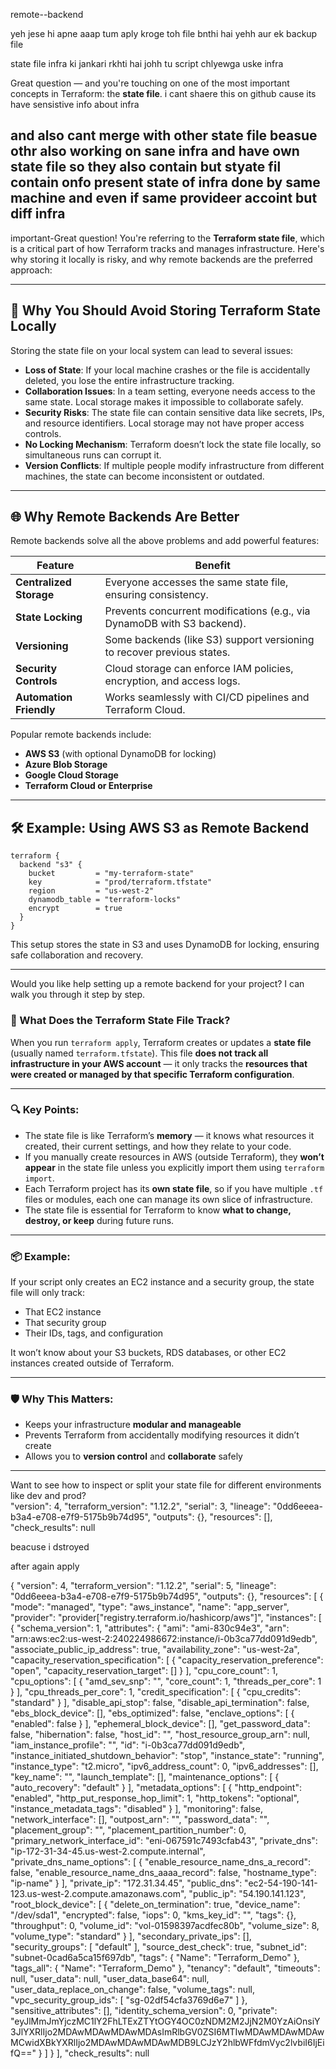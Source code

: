 remote--backend









yeh jese hi apne aaap tum aply kroge toh file bnthi hai yehh aur ek backup file 

state file infra ki jankari rkhti hai johh tu script chlyewga uske infra

Great question — and you're touching on one of the most important concepts in Terraform: the **state file**.
 i cant shaere this on github cause its have sensistive info about infra

and also cant merge with other state file beasue othr also working on sane infra and have own state file so  they also contain but styate fil  contain onfo  present state of infra done by same machine and even if same provideer accoint but diff infra
---

important-Great question! You're referring to the **Terraform state file**, which is a critical part of how Terraform tracks and manages infrastructure. Here's why storing it locally is risky, and why remote backends are the preferred approach:

---

## 🚫 Why You Should Avoid Storing Terraform State Locally

Storing the state file on your local system can lead to several issues:

- **Loss of State**: If your local machine crashes or the file is accidentally deleted, you lose the entire infrastructure tracking.
- **Collaboration Issues**: In a team setting, everyone needs access to the same state. Local storage makes it impossible to collaborate safely.
- **Security Risks**: The state file can contain sensitive data like secrets, IPs, and resource identifiers. Local storage may not have proper access controls.
- **No Locking Mechanism**: Terraform doesn’t lock the state file locally, so simultaneous runs can corrupt it.
- **Version Conflicts**: If multiple people modify infrastructure from different machines, the state can become inconsistent or outdated.

---

## 🌐 Why Remote Backends Are Better

Remote backends solve all the above problems and add powerful features:

| Feature                  | Benefit                                                                 |
|--------------------------|-------------------------------------------------------------------------|
| **Centralized Storage**  | Everyone accesses the same state file, ensuring consistency.            |
| **State Locking**        | Prevents concurrent modifications (e.g., via DynamoDB with S3 backend). |
| **Versioning**           | Some backends (like S3) support versioning to recover previous states.  |
| **Security Controls**    | Cloud storage can enforce IAM policies, encryption, and access logs.    |
| **Automation Friendly**  | Works seamlessly with CI/CD pipelines and Terraform Cloud.              |

Popular remote backends include:
- **AWS S3** (with optional DynamoDB for locking)
- **Azure Blob Storage**
- **Google Cloud Storage**
- **Terraform Cloud or Enterprise**

---

## 🛠️ Example: Using AWS S3 as Remote Backend

```hcl
terraform {
  backend "s3" {
    bucket         = "my-terraform-state"
    key            = "prod/terraform.tfstate"
    region         = "us-west-2"
    dynamodb_table = "terraform-locks"
    encrypt        = true
  }
}
```

This setup stores the state in S3 and uses DynamoDB for locking, ensuring safe collaboration and recovery.

---

Would you like help setting up a remote backend for your project? I can walk you through it step by step.


### 🧠 What Does the Terraform State File Track?

When you run `terraform apply`, Terraform creates or updates a **state file** (usually named `terraform.tfstate`). This file **does not track all infrastructure in your AWS account** — it only tracks the **resources that were created or managed by that specific Terraform configuration**.

---

### 🔍 Key Points:

- The state file is like Terraform’s **memory** — it knows what resources it created, their current settings, and how they relate to your code.
- If you manually create resources in AWS (outside Terraform), they **won’t appear** in the state file unless you explicitly import them using `terraform import`.
- Each Terraform project has its **own state file**, so if you have multiple `.tf` files or modules, each one can manage its own slice of infrastructure.
- The state file is essential for Terraform to know **what to change, destroy, or keep** during future runs.

---

### 📦 Example:

If your script only creates an EC2 instance and a security group, the state file will only track:
- That EC2 instance
- That security group
- Their IDs, tags, and configuration

It won’t know about your S3 buckets, RDS databases, or other EC2 instances created outside of Terraform.

---

### 🛡️ Why This Matters:

- Keeps your infrastructure **modular and manageable**
- Prevents Terraform from accidentally modifying resources it didn’t create
- Allows you to **version control** and **collaborate** safely

---

Want to see how to inspect or split your state file for different environments like dev and prod?
\
 "version": 4,
  "terraform_version": "1.12.2",
  "serial": 3,
  "lineage": "0dd6eeea-b3a4-e708-e7f9-5175b9b74d95",
  "outputs": {},
  "resources": [],
  "check_results": null

beacuse i dstroyed 

after again apply

{
  "version": 4,
  "terraform_version": "1.12.2",
  "serial": 5,
  "lineage": "0dd6eeea-b3a4-e708-e7f9-5175b9b74d95",
  "outputs": {},
  "resources": [
    {
      "mode": "managed",
      "type": "aws_instance",
      "name": "app_server",
      "provider": "provider[\"registry.terraform.io/hashicorp/aws\"]",
      "instances": [
        {
          "schema_version": 1,
          "attributes": {
            "ami": "ami-830c94e3",
            "arn": "arn:aws:ec2:us-west-2:240224986672:instance/i-0b3ca77dd091d9edb",
            "associate_public_ip_address": true,
            "availability_zone": "us-west-2a",
            "capacity_reservation_specification": [
              {
                "capacity_reservation_preference": "open",
                "capacity_reservation_target": []
              }
            ],
            "cpu_core_count": 1,
            "cpu_options": [
              {
                "amd_sev_snp": "",
                "core_count": 1,
                "threads_per_core": 1
              }
            ],
            "cpu_threads_per_core": 1,
            "credit_specification": [
              {
                "cpu_credits": "standard"
              }
            ],
            "disable_api_stop": false,
            "disable_api_termination": false,
            "ebs_block_device": [],
            "ebs_optimized": false,
            "enclave_options": [
              {
                "enabled": false
              }
            ],
            "ephemeral_block_device": [],
            "get_password_data": false,
            "hibernation": false,
            "host_id": "",
            "host_resource_group_arn": null,
            "iam_instance_profile": "",
            "id": "i-0b3ca77dd091d9edb",
            "instance_initiated_shutdown_behavior": "stop",
            "instance_state": "running",
            "instance_type": "t2.micro",
            "ipv6_address_count": 0,
            "ipv6_addresses": [],
            "key_name": "",
            "launch_template": [],
            "maintenance_options": [
              {
                "auto_recovery": "default"
              }
            ],
            "metadata_options": [
              {
                "http_endpoint": "enabled",
                "http_put_response_hop_limit": 1,
                "http_tokens": "optional",
                "instance_metadata_tags": "disabled"
              }
            ],
            "monitoring": false,
            "network_interface": [],
            "outpost_arn": "",
            "password_data": "",
            "placement_group": "",
            "placement_partition_number": 0,
            "primary_network_interface_id": "eni-067591c7493cfab43",
            "private_dns": "ip-172-31-34-45.us-west-2.compute.internal",
            "private_dns_name_options": [
              {
                "enable_resource_name_dns_a_record": false,
                "enable_resource_name_dns_aaaa_record": false,
                "hostname_type": "ip-name"
              }
            ],
            "private_ip": "172.31.34.45",
            "public_dns": "ec2-54-190-141-123.us-west-2.compute.amazonaws.com",
            "public_ip": "54.190.141.123",
            "root_block_device": [
              {
                "delete_on_termination": true,
                "device_name": "/dev/sda1",
                "encrypted": false,
                "iops": 0,
                "kms_key_id": "",
                "tags": {},
                "throughput": 0,
                "volume_id": "vol-01598397acdfec80b",
                "volume_size": 8,
                "volume_type": "standard"
              }
            ],
            "secondary_private_ips": [],
            "security_groups": [
              "default"
            ],
            "source_dest_check": true,
            "subnet_id": "subnet-0cad6a5ca15f697db",
            "tags": {
              "Name": "Terraform_Demo"
            },
            "tags_all": {
              "Name": "Terraform_Demo"
            },
            "tenancy": "default",
            "timeouts": null,
            "user_data": null,
            "user_data_base64": null,
            "user_data_replace_on_change": false,
            "volume_tags": null,
            "vpc_security_group_ids": [
              "sg-02df54cfa3769d6e7"
            ]
          },
          "sensitive_attributes": [],
          "identity_schema_version": 0,
          "private": "eyJlMmJmYjczMC1lY2FhLTExZTYtOGY4OC0zNDM2M2JjN2M0YzAiOnsiY3JlYXRlIjo2MDAwMDAwMDAwMDAsImRlbGV0ZSI6MTIwMDAwMDAwMDAwMCwidXBkYXRlIjo2MDAwMDAwMDAwMDB9LCJzY2hlbWFfdmVyc2lvbiI6IjEifQ=="
        }
      ]
    }
  ],
  "check_results": null










